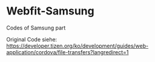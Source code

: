 # Webfit-Samsung
Codes of Samsung part

Original Code siehe:
 https://developer.tizen.org/ko/development/guides/web-application/cordova/file-transfers?langredirect=1
